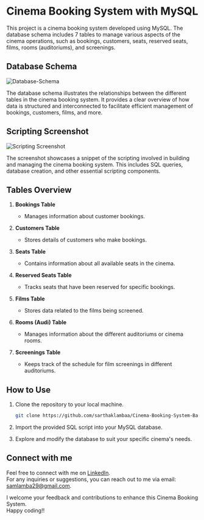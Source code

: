 # Cinema Booking System with MySQL

This project is a cinema booking system developed using MySQL. The database schema includes 7 tables to manage various aspects of the cinema operations, such as bookings, customers, seats, reserved seats, films, rooms (auditoriums), and screenings.

## Database Schema

![Database-Schema](https://github.com/sarthaklambaa/Cinema-Booking-System-Backend/assets/66734387/c51aae45-15fe-4c5d-a757-ecbc035e38f5)

The database schema illustrates the relationships between the different tables in the cinema booking system. It provides a clear overview of how data is structured and interconnected to facilitate efficient management of bookings, customers, films, and more.

## Scripting Screenshot

![Scripting Screenshot](https://github.com/sarthaklambaa/Cinema-Booking-System-Backend/assets/66734387/65c0a134-e9c0-40c4-a6fc-4e35d67853c7)

The screenshot showcases a snippet of the scripting involved in building and managing the cinema booking system. This includes SQL queries, database creation, and other essential scripting components.

## Tables Overview

1. **Bookings Table**
   - Manages information about customer bookings.

2. **Customers Table**
   - Stores details of customers who make bookings.

3. **Seats Table**
   - Contains information about all available seats in the cinema.

4. **Reserved Seats Table**
   - Tracks seats that have been reserved for specific bookings.

5. **Films Table**
   - Stores data related to the films being screened.

6. **Rooms (Audi) Table**
   - Manages information about the different auditoriums or cinema rooms.

7. **Screenings Table**
   - Keeps track of the schedule for film screenings in different auditoriums.

## How to Use

1. Clone the repository to your local machine.
   ```bash
   git clone https://github.com/sarthaklambaa/Cinema-Booking-System-Backend.git
   ```

2. Import the provided SQL script into your MySQL database.

3. Explore and modify the database to suit your specific cinema's needs.

## Connect with me
Feel free to connect with me on [LinkedIn](https://www.linkedin.com/in/sarthaklambaa/). <br>
For any inquiries or suggestions, you can reach out to me via email: samlamba29@gmail.com.

I welcome your feedback and contributions to enhance this Cinema Booking System.<br>
Happy coding!!
